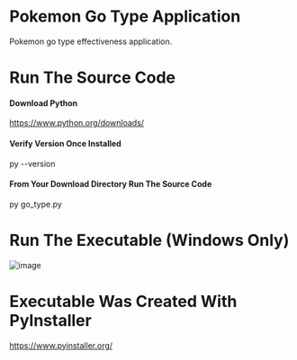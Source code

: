 # Pokemon Go Type Application
Pokemon go type effectiveness application.
# Run The Source Code
#### Download Python
https://www.python.org/downloads/
#### Verify Version Once Installed
py --version
#### From Your Download Directory Run The Source Code
py go_type.py
# Run The Executable (Windows Only)
![image](https://user-images.githubusercontent.com/23516793/115066390-4dade800-9ea4-11eb-8218-676560dac9be.png)
# Executable Was Created With PyInstaller
https://www.pyinstaller.org/

